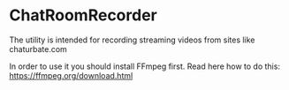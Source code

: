 # ChatRoomRecorder

The utility is intended for recording streaming videos from sites like chaturbate.com

In order to use it you should install FFmpeg first. Read here how to do this: https://ffmpeg.org/download.html
